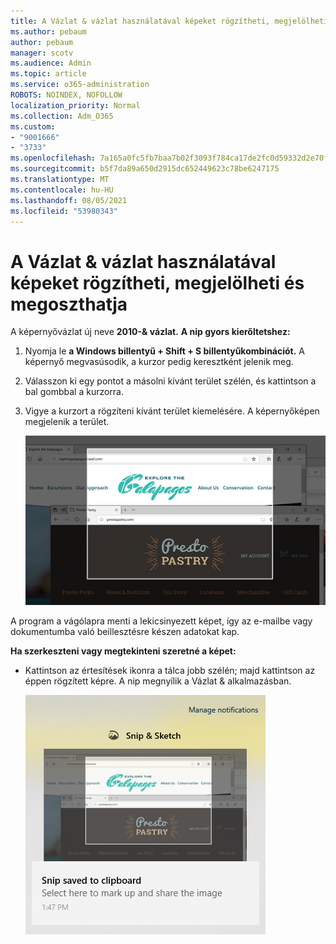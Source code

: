 ```yaml
---
title: A Vázlat & vázlat használatával képeket rögzítheti, megjelölheti és megoszthatja
ms.author: pebaum
author: pebaum
manager: scotv
ms.audience: Admin
ms.topic: article
ms.service: o365-administration
ROBOTS: NOINDEX, NOFOLLOW
localization_priority: Normal
ms.collection: Adm_O365
ms.custom:
- "9001666"
- "3733"
ms.openlocfilehash: 7a165a0fc5fb7baa7b02f3093f784ca17de2fc0d59332d2e70fb0f507bfeb221
ms.sourcegitcommit: b5f7da89a650d2915dc652449623c78be6247175
ms.translationtype: MT
ms.contentlocale: hu-HU
ms.lasthandoff: 08/05/2021
ms.locfileid: "53980343"
---
```

# <a name="use-snip--sketch-to-capture-mark-up-and-share-images"></a>A Vázlat & vázlat használatával képeket rögzítheti, megjelölheti és megoszthatja

A képernyővázlat új neve **2010-& vázlat.** **A nip gyors kierőltetshez:**

1. Nyomja le **a Windows billentyű + Shift + S billentyűkombinációt.** A képernyő megvasúsodik, a kurzor pedig keresztként jelenik meg. 

2. Válasszon ki egy pontot a másolni kívánt terület szélén, és kattintson a bal gombbal a kurzorra. 

3. Vigye a kurzort a rögzíteni kívánt terület kiemelésére. A képernyőképen megjelenik a terület.

   ![image of highlighted selection](media/snipone.png)

A program a vágólapra menti a lekicsinyezett képet, így az e-mailbe vagy dokumentumba való beillesztésre készen adatokat kap. 

**Ha szerkeszteni vagy megtekinteni szeretné a képet:** 

- Kattintson az értesítések ikonra a tálca jobb szélén; majd kattintson az éppen rögzített képre. A nip megnyílik a Vázlat & alkalmazásban.

   ![Kép képrészletes alkalmazásban megjelenítve](media/sniptwo.png)
